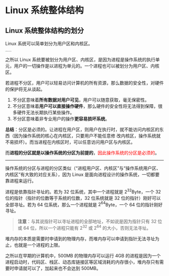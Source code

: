 # Linux 系统整体结构

## Linux 系统整体结构的划分

Linux 系统可以简单划分为用户区和内核区。

<img src="https://leafalice-image.oss-cn-hangzhou.aliyuncs.com/img/2025_03_10_17_33.png" alt="2025_03_10_17_33" style="zoom:15%;" />

之所以 Linux 系统要被划分为用户区、内核区，是因为进程是操作系统的执行单元，用户的一切操作是以进程为单元的。一个进程也可以被划分为用户区、内核区。

若进程不分区，用户可以轻易访问计算机的所有资源，那么数据的安全性，对硬件的保护将无从谈起。

1. 不分区意味着**所有数据对用户可见**，用户可以随意获取，毫无保密性。
2. 不分区意味着**用户可以直接操作硬件**，那么硬件的安全性将无法得到保障，很多硬件无法长期执行某些操作。
3. 不分区意味着非专业用户的操作**更容易损坏系统**。

**总结**：分区是必须的。让进程在用户区，则用户在执行时，就不能访问内核区的东西（因为操作系统的核心在内核区，只要用户不能任意修 改内核区，操作系统就不易损坏）。而当进程在内核区时，可以任意访问用户区与内核区。

而**进程的分区就是以操作系统的分区为前提的**，<span style="color:red">因此操作系统的分区是必须的</span>。

---

操作系统的分区与进程的分区类似（“进程用户区、内核区”与“操作系统用户区、内核区”有大致的对应关系），因为 Linux 是面向进程设计的操作系统，一切都要靠进程来运行。

进程是依靠指针寻址的。若为 32 位系统，其中一个进程就是 $2^{32}$Byte，一个 32 位的指针（指针的位数等于系统的位数，32 位系统就是 32 位的指针）刚好可以全部寻址。若为 64 位系统，那么一个进程就是 $2^{64}$Byte，一个 64 位的指针刚好寻址。

> **注意**：与其说指针可以寻址进程的全部地址，不如说是因为指针只有 32 位或 64 位，所以一个进程只能有 $2^{32}$ 或 $2^{64}$ 的大小，否则无法寻址。

堆内存的本质是需要时申请到的物理内存，而堆内存可以申请到指针无法寻址为止，也就是一个进程的上限。

之所以在早期的计算机中，500MB 的物理内存可以运行 4GB 的进程是因为一个进程启动时，代码区、栈区、动态库链接区等区域消耗的内存很小，堆内存只有需要时申请就可以了，加起来也不会达到 500MB。